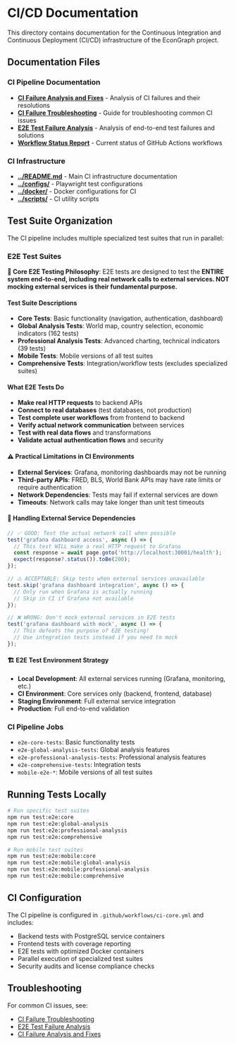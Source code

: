 # CI/CD Documentation

This directory contains documentation for the Continuous Integration and Continuous Deployment (CI/CD) infrastructure of the EconGraph project.

## Documentation Files

### CI Pipeline Documentation
- **[CI Failure Analysis and Fixes](CI_FAILURE_ANALYSIS_AND_FIXES.md)** - Analysis of CI failures and their resolutions
- **[CI Failure Troubleshooting](CI_FAILURE_TROUBLESHOOTING.md)** - Guide for troubleshooting common CI issues
- **[E2E Test Failure Analysis](E2E_TEST_FAILURE_ANALYSIS.md)** - Analysis of end-to-end test failures and solutions
- **[Workflow Status Report](workflow-status-report.md)** - Current status of GitHub Actions workflows

### CI Infrastructure
- **[../README.md](../README.md)** - Main CI infrastructure documentation
- **[../configs/](../configs/)** - Playwright test configurations
- **[../docker/](../docker/)** - Docker configurations for CI
- **[../scripts/](../scripts/)** - CI utility scripts

## Test Suite Organization

The CI pipeline includes multiple specialized test suites that run in parallel:

### E2E Test Suites

**🎯 Core E2E Testing Philosophy**: E2E tests are designed to test the **ENTIRE system end-to-end, including real network calls to external services. NOT mocking external services is their fundamental purpose.**

#### **Test Suite Descriptions**
- **Core Tests**: Basic functionality (navigation, authentication, dashboard)
- **Global Analysis Tests**: World map, country selection, economic indicators (162 tests)
- **Professional Analysis Tests**: Advanced charting, technical indicators (39 tests)
- **Mobile Tests**: Mobile versions of all test suites
- **Comprehensive Tests**: Integration/workflow tests (excludes specialized suites)

#### **What E2E Tests Do**
- **Make real HTTP requests** to backend APIs
- **Connect to real databases** (test databases, not production)
- **Test complete user workflows** from frontend to backend
- **Verify actual network communication** between services
- **Test with real data flows** and transformations
- **Validate actual authentication flows** and security

#### **⚠️ Practical Limitations in CI Environments**
- **External Services**: Grafana, monitoring dashboards may not be running
- **Third-party APIs**: FRED, BLS, World Bank APIs may have rate limits or require authentication
- **Network Dependencies**: Tests may fail if external services are down
- **Timeouts**: Network calls may take longer than unit test timeouts

#### **🔧 Handling External Service Dependencies**
```typescript
// ✅ GOOD: Test the actual network call when possible
test('grafana dashboard access', async () => {
  // This test WILL make a real HTTP request to Grafana
  const response = await page.goto('http://localhost:30001/health');
  expect(response?.status()).toBe(200);
});

// ⚠️ ACCEPTABLE: Skip tests when external services unavailable
test.skip('grafana dashboard integration', async () => {
  // Only run when Grafana is actually running
  // Skip in CI if Grafana not available
});

// ❌ WRONG: Don't mock external services in E2E tests
test('grafana dashboard with mock', async () => {
  // This defeats the purpose of E2E testing!
  // Use integration tests instead if you need to mock
});
```

#### **🏗️ E2E Test Environment Strategy**
- **Local Development**: All external services running (Grafana, monitoring, etc.)
- **CI Environment**: Core services only (backend, frontend, database)
- **Staging Environment**: Full external service integration
- **Production**: Full end-to-end validation

### CI Pipeline Jobs
- `e2e-core-tests`: Basic functionality tests
- `e2e-global-analysis-tests`: Global analysis features
- `e2e-professional-analysis-tests`: Professional analysis features
- `e2e-comprehensive-tests`: Integration tests
- `mobile-e2e-*`: Mobile versions of all test suites

## Running Tests Locally

```bash
# Run specific test suites
npm run test:e2e:core
npm run test:e2e:global-analysis
npm run test:e2e:professional-analysis
npm run test:e2e:comprehensive

# Run mobile test suites
npm run test:e2e:mobile:core
npm run test:e2e:mobile:global-analysis
npm run test:e2e:mobile:professional-analysis
npm run test:e2e:mobile:comprehensive
```

## CI Configuration

The CI pipeline is configured in `.github/workflows/ci-core.yml` and includes:
- Backend tests with PostgreSQL service containers
- Frontend tests with coverage reporting
- E2E tests with optimized Docker containers
- Parallel execution of specialized test suites
- Security audits and license compliance checks

## Troubleshooting

For common CI issues, see:
- [CI Failure Troubleshooting](CI_FAILURE_TROUBLESHOOTING.md)
- [E2E Test Failure Analysis](E2E_TEST_FAILURE_ANALYSIS.md)
- [CI Failure Analysis and Fixes](CI_FAILURE_ANALYSIS_AND_FIXES.md)
